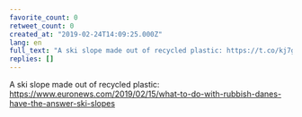 ```yaml
---
favorite_count: 0
retweet_count: 0
created_at: "2019-02-24T14:09:25.000Z"
lang: en
full_text: "A ski slope made out of recycled plastic: https://t.co/kj7gDT4mwz"
replies: []
---
```


A ski slope made out of recycled plastic:
<https://www.euronews.com/2019/02/15/what-to-do-with-rubbish-danes-have-the-answer-ski-slopes>
